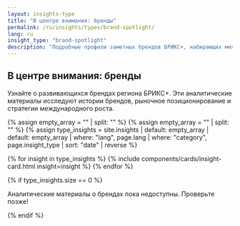 ```yaml
---
layout: insights-type
title: "В центре внимания: бренды"
permalink: /ru/insights/types/brand-spotlight/
lang: ru
insight_type: "brand-spotlight"
description: "Подробные профили заметных брендов БРИКС+, набирающих международную популярность."
---
```


## В центре внимания: бренды

Узнайте о развивающихся брендах региона БРИКС+. Эти аналитические материалы исследуют истории брендов, рыночное позиционирование и стратегии международного роста.

{% assign empty_array = "" | split: "" %}
{% assign empty_array = "" | split: "" %}
{% assign type_insights = site.insights | default: empty_array | default: empty_array | where: "lang", page.lang | where: "category", page.insight_type | sort: "date" | reverse %}

<div class="insights-grid">
  {% for insight in type_insights %}
    {% include components/cards/insight-card.html insight=insight %}
  {% endfor %}
</div>

{% if type_insights.size == 0 %}
  <p class="no-insights">Аналитические материалы о брендах пока недоступны. Проверьте позже!</p>
{% endif %}